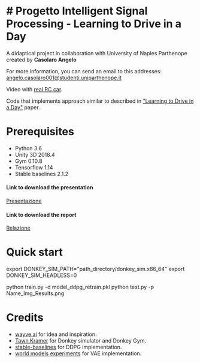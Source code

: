 # # Progetto Intelligent Signal Processing - Learning to Drive in a Day

A didaptical project in collaboration with University of Naples Parthenope created by <b>Casolaro Angelo</b>

For more information, you can send an email to this addresses:
angelo.casolaro001@studenti.uniparthenope.it

Video with [real RC car](https://www.youtube.com/watch?v=6JUjDw9tfD4).

Code that implements approach similar to described in ["Learning to Drive in a Day"](https://arxiv.org/pdf/1807.00412.pdf) paper.

# Prerequisites
* Python 3.6
* Unity 3D 2018.4
* Gym 0.10.8
* Tensorflow 1.14
* Stable baselines 2.1.2

<h4>Link to download the presentation</h4>
<a href="https://studentiuniparthenope-my.sharepoint.com/:p:/g/personal/angelo_casolaro001_studenti_uniparthenope_it/EdmpGk-FTLZOhh2z68GP95MBLCvI-k5NHz1GdJ70Fa3Wqw?e=qfx5in"> Presentazione </a>

<h4>Link to download the report</h4>
<a href="https://studentiuniparthenope-my.sharepoint.com/:b:/g/personal/angelo_casolaro001_studenti_uniparthenope_it/ETvaDRnoG5ZCqQa4i-XMBhcBLe2K-Op9GyEQUeTxPWf-xw?e=GMsVl8"> Relazione </a>

# Quick start

export DONKEY_SIM_PATH="path_directory/donkey_sim.x86_64"
export DONKEY_SIM_HEADLESS=0

python train.py -d model_ddpg_retrain.pkl
python test.py -p Name_Img_Results.png

# Credits
- [wayve.ai](wayve.ai) for idea and inspiration.
- [Tawn Kramer](https://github.com/tawnkramer) for Donkey simulator and Donkey Gym.
- [stable-baselines](https://github.com/hill-a/stable-baselines) for DDPG implementation.
- [world models experiments](https://github.com/hardmaru/WorldModelsExperiments) for VAE implementation.
